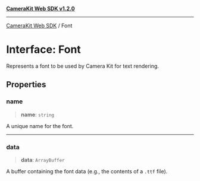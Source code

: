 [**CameraKit Web SDK v1.2.0**](../README.md)

***

[CameraKit Web SDK](../globals.md) / Font

# Interface: Font

Represents a font to be used by Camera Kit for text rendering.

## Properties

### name

> **name**: `string`

A unique name for the font.

***

### data

> **data**: `ArrayBuffer`

A buffer containing the font data (e.g., the contents of a `.ttf` file).

